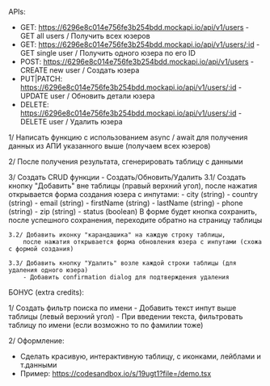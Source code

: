 APIs: 

 - GET:       https://6296e8c014e756fe3b254bdd.mockapi.io/api/v1/users - GET all users / Получить всех юзеров
 - GET:       https://6296e8c014e756fe3b254bdd.mockapi.io/api/v1/users/:id - GET single user / Получить одного юзера по его ID
 - POST:      https://6296e8c014e756fe3b254bdd.mockapi.io/api/v1/users - CREATE new user / Создать юзера
 - PUT|PATCH: https://6296e8c014e756fe3b254bdd.mockapi.io/api/v1/users/:id - UPDATE user / Обновить детали юзера
 - DELETE:    https://6296e8c014e756fe3b254bdd.mockapi.io/api/v1/users/:id - DELETE user / Удалить юзера


1/ Написать функцию с использованием async / await для получения данных из АПИ указанного выше (получаем всех юзеров)

2/ После получения результата, сгенерировать таблицу с данными

3/ Создать CRUD функции - Создать/Обновить/Удалить
    3.1/ Создать кнопку "Добавить" вне таблицы (правый верхний угол), 
        после нажатия открывается форма создания юзера с инпутами:
        - city (string)
        - country (string)
        - email (string)
        - firstName (string)
        - lastName (string)
        - phone (string)
        - zip (string)
        - status (boolean)
    В форме будет кнопка сохранить, после успешного сохранения, переходите обратно на страницу таблицы

    3.2/ Добавить иконку "карандашика" на каждую строку таблицы, 
        после нажатия открывается форма обновления юзера с инпутами (схожа с формой создания)

    3.3/ Добавить кнопку "Удалить" возле каждой строки таблицы (для удаления одного юзера)
        - Добавить confirmation dialog для подтверждения удаления

БОНУС (extra credits):

1/ Создать фильтр поиска по имени
    - Добавить текст инпут выше таблицы (левый верхний угол)
    - При введении текста, фильтровать таблицу по имени (если возможно то по фамилии тоже)

2/ Оформление:
 - Сделать красивую, интерактивную таблицу, с иконками, лейблами и т.данными
 - Пример: https://codesandbox.io/s/19ugt1?file=/demo.tsx